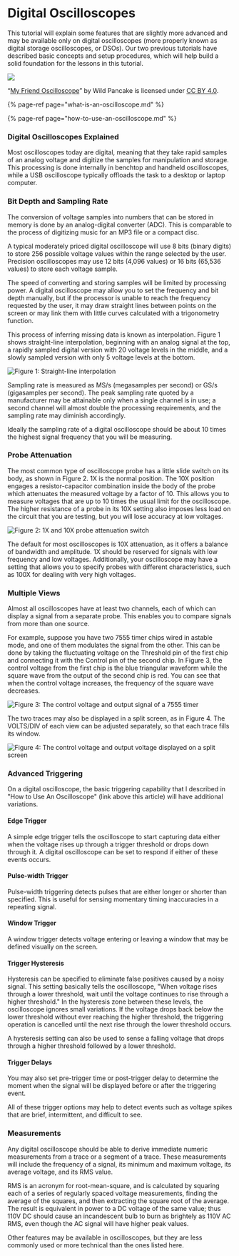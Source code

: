 # Digital Oscilloscopes

This tutorial will explain some features that are slightly more advanced and may be available only on digital oscilloscopes \(more properly known as digital storage oscilloscopes, or DSOs\). Our two previous tutorials have described basic concepts and setup procedures, which will help build a solid foundation for the lessons in this tutorial.

![](../.gitbook/assets/my_friend_oscilloscope_sm.jpg)

“[My Friend Oscilloscope](https://commons.wikimedia.org/wiki/File:My_friend_oscilloscope.jpg)” by Wild Pancake is licensed under [CC BY 4.0](https://creativecommons.org/licenses/by/4.0/deed.en).

{% page-ref page="what-is-an-oscilloscope.md" %}

{% page-ref page="how-to-use-an-oscilloscope.md" %}

### Digital Oscilloscopes Explained

Most oscilloscopes today are digital, meaning that they take rapid samples of an analog voltage and digitize the samples for manipulation and storage. This processing is done internally in benchtop and handheld oscilloscopes, while a USB oscilloscope typically offloads the task to a desktop or laptop computer.

### Bit Depth and Sampling Rate

The conversion of voltage samples into numbers that can be stored in memory is done by an analog-digital converter \(ADC\). This is comparable to the process of digitizing music for an MP3 file or a compact disc.

A typical moderately priced digital oscilloscope will use 8 bits \(binary digits\) to store 256 possible voltage values within the range selected by the user. Precision oscilloscopes may use 12 bits \(4,096 values\) or 16 bits \(65,536 values\) to store each voltage sample.

The speed of converting and storing samples will be limited by processing power. A digital oscilloscope may allow you to set the frequency and bit depth manually, but if the processor is unable to reach the frequency requested by the user, it may draw straight lines between points on the screen or may link them with little curves calculated with a trigonometry function.

This process of inferring missing data is known as interpolation. Figure 1 shows straight-line interpolation, beginning with an analog signal at the top, a rapidly sampled digital version with 20 voltage levels in the middle, and a slowly sampled version with only 5 voltage levels at the bottom.

![Figure 1: Straight-line interpolation](../.gitbook/assets/figure-1.png)

Sampling rate is measured as MS/s \(megasamples per second\) or GS/s \(gigasamples per second\). The peak sampling rate quoted by a manufacturer may be attainable only when a single channel is in use; a second channel will almost double the processing requirements, and the sampling rate may diminish accordingly.

Ideally the sampling rate of a digital oscilloscope should be about 10 times the highest signal frequency that you will be measuring.

### Probe Attenuation

The most common type of oscilloscope probe has a little slide switch on its body, as shown in Figure 2. 1X is the normal position. The 10X position engages a resistor-capacitor combination inside the body of the probe which attenuates the measured voltage by a factor of 10. This allows you to measure voltages that are up to 10 times the usual limit for the oscilloscope. The higher resistance of a probe in its 10X setting also imposes less load on the circuit that you are testing, but you will lose accuracy at low voltages.

![Figure 2: 1X and 10X probe attenuation switch](../.gitbook/assets/figure-2%20%281%29.jpg)

The default for most oscilloscopes is 10X attenuation, as it offers a balance of bandwidth and amplitude. 1X should be reserved for signals with low frequency and low voltages. Additionally, your oscilloscope may have a setting that allows you to specify probes with different characteristics, such as 100X for dealing with very high voltages.



### Multiple Views

Almost all oscilloscopes have at least two channels, each of which can display a signal from a separate probe. This enables you to compare signals from more than one source.

For example, suppose you have two 7555 timer chips wired in astable mode, and one of them modulates the signal from the other. This can be done by taking the fluctuating voltage on the Threshold pin of the first chip and connecting it with the Control pin of the second chip. In Figure 3, the control voltage from the first chip is the blue triangular waveform while the square wave from the output of the second chip is red. You can see that when the control voltage increases, the frequency of the square wave decreases.

![Figure 3: The control voltage and output signal of a 7555 timer](../.gitbook/assets/figure-3.png)

The two traces may also be displayed in a split screen, as in Figure 4. The VOLTS/DIV of each view can be adjusted separately, so that each trace fills its window.

![Figure 4: The control voltage and output voltage displayed on a split screen](../.gitbook/assets/figure-4.png)

### Advanced Triggering

On a digital oscilloscope, the basic triggering capability that I described in "How to Use An Oscilloscope" \(link above this article\) will have additional variations.

#### Edge Trigger

A simple edge trigger tells the oscilloscope to start capturing data either when the voltage rises up through a trigger threshold or drops down through it. A digital oscilloscope can be set to respond if either of these events occurs.

#### Pulse-width Trigger

Pulse-width triggering detects pulses that are either longer or shorter than specified. This is useful for sensing momentary timing inaccuracies in a repeating signal.

#### Window Trigger

A window trigger detects voltage entering or leaving a window that may be defined visually on the screen.

#### Trigger Hysteresis

Hysteresis can be specified to eliminate false positives caused by a noisy signal. This setting basically tells the oscilloscope, "When voltage rises through a lower threshold, wait until the voltage continues to rise through a higher threshold." In the hysteresis zone between these levels, the oscilloscope ignores small variations. If the voltage drops back below the lower threshold without ever reaching the higher threshold, the triggering operation is cancelled until the next rise through the lower threshold occurs.

A hysteresis setting can also be used to sense a falling voltage that drops through a higher threshold followed by a lower threshold.

#### Trigger Delays

You may also set pre-trigger time or post-trigger delay to determine the moment when the signal will be displayed before or after the triggering event.

All of these trigger options may help to detect events such as voltage spikes that are brief, intermittent, and difficult to see.

### Measurements

Any digital oscilloscope should be able to derive immediate numeric measurements from a trace or a segment of a trace. These measurements will include the frequency of a signal, its minimum and maximum voltage, its average voltage, and its RMS value.

RMS is an acronym for root-mean-square, and is calculated by squaring each of a series of regularly spaced voltage measurements, finding the average of the squares, and then extracting the square root of the average. The result is equivalent in power to a DC voltage of the same value; thus 110V DC should cause an incandescent bulb to burn as brightely as 110V AC RMS, even though the AC signal will have higher peak values.

Other features may be available in oscilloscopes, but they are less commonly used or more technical than the ones listed here.

